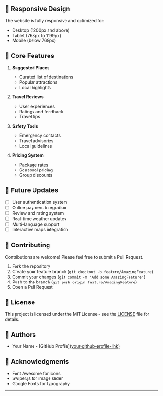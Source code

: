 
## 📱 Responsive Design

The website is fully responsive and optimized for:
- Desktop (1200px and above)
- Tablet (768px to 1199px)
- Mobile (below 768px)

## 🎯 Core Features

1. **Suggested Places**
   - Curated list of destinations
   - Popular attractions
   - Local highlights

2. **Travel Reviews**
   - User experiences
   - Ratings and feedback
   - Travel tips

3. **Safety Tools**
   - Emergency contacts
   - Travel advisories
   - Local guidelines

4. **Pricing System**
   - Package rates
   - Seasonal pricing
   - Group discounts

## 🔄 Future Updates

- [ ] User authentication system
- [ ] Online payment integration
- [ ] Review and rating system
- [ ] Real-time weather updates
- [ ] Multi-language support
- [ ] Interactive maps integration

## 🤝 Contributing

Contributions are welcome! Please feel free to submit a Pull Request.

1. Fork the repository
2. Create your feature branch (`git checkout -b feature/AmazingFeature`)
3. Commit your changes (`git commit -m 'Add some AmazingFeature'`)
4. Push to the branch (`git push origin feature/AmazingFeature`)
5. Open a Pull Request

## 📄 License

This project is licensed under the MIT License - see the [LICENSE](LICENSE) file for details.

## 👥 Authors

- Your Name - [GitHub Profile][(your-github-profile-link)](https://github.com/nobojit-m)

## 🙏 Acknowledgments

- Font Awesome for icons
- Swiper.js for image slider
- Google Fonts for typography



---

